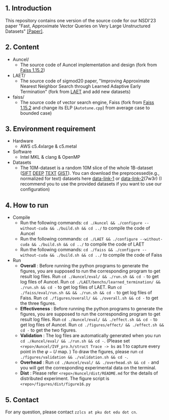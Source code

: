 ## 1. Introduction<br>
This repository contains one version of the source code for our NSDI'23 paper "Fast, Approximate Vector Queries on Very Large Unstructured Datasets" [[Paper]](https://www.usenix.org/conference/nsdi23/presentation/zhang-zili-0).


## 2. Content<br>

- Auncel/<br>
    - The source code of Auncel implementation and design (fork from [Faiss 1.15.2](https://github.com/facebookresearch/faiss/tree/v1.5.2))
- LAET/<br>
    - The source code of sigmod20 paper, "Improving Approximate Nearest Neighbor Search through Learned Adaptive Early Termination" (fork from [LAET](https://github.com/efficient/faiss-learned-termination) and add new datasets)
- faiss/<br>
    - The source code of vector search engine, Faiss (fork from [Faiss 1.15.2](https://github.com/facebookresearch/faiss/tree/v1.5.2) and change its ELP (`Autotune.cpp`) from average case to bounded case)

## 3. Environment requirement<br>

- Hardware<br>
  - AWS c5.4xlarge & c5.metal<br>
- Software<br>
  - Intel MKL & clang & OpenMP<br>
- Datasets<br>  
    - The 10M-dataset is a random 10M slice of the whole 1B-dataset ([SIFT](http://corpus-texmex.irisa.fr/) [DEEP](https://research.yandex.com/datasets/biganns) [TEXT](https://big-ann-benchmarks.com/) [GIST](http://corpus-texmex.irisa.fr/)). You can download the preprocessed(e.g., normalized for text) datasets here [data-link-1](https://disk.pku.edu.cn/link/AAD0A67DE2E7984DB5B5D4885871219AEF) or [data-link-2](https://pan.baidu.com/s/13HuAqeyTXWduBopm22187g)(7w3r) (I recommend you to use the provided datasets if you want to use our configuration)

## 4. How to run<br>

- Compile<br>
    - Run the following commands: `cd ./Auncel && ./configure --without-cuda && ./build.sh && cd ../` to compile the code of Auncel
    - Run the following commands: `cd ./LAET && ./configure --without-cuda && ./build.sh && cd ../` to compile the code of LAET
    - Run the following commands: `cd ./faiss && ./configure --without-cuda && ./build.sh && cd ../` to compile the code of Faiss
- Run
    - **Overall** : Before running the python programs to generate the figures, you are supposed to run the corresponding program to get result log files. Run `cd ./Auncel/eval/ && ./run.sh && cd -` to get log files of Auncel.
    Run `cd ./LAET/benchs/learned_termination/ && ./run.sh && cd -` to get log files of LAET. Run `cd ./faiss/eval/run.sh && && ./run.sh && cd -` to get log files of Faiss. 
    Run `cd ./figures/overall/ && ./overall.sh && cd -` to get the three figures.
    - **Effectiveness** : Before running the python programs to generate the figures, you are supposed to run the corresponding program to get result log files. Run `cd ./Auncel/eval/ && ./effect.sh && cd -` to get log files of Auncel.
    Run `cd ./figures/effect/ && ./effect.sh && cd -` to get the two figures.
    - **Validation** : The log files are automatically generated when you run `cd ./Auncel/eval/ && ./run.sh && cd -`. 
    (Please set `<repo>/Auncel/IVF_pro.h/struct Trace -> bs` as 1 to capture every point in the $\varphi - U$ map. ) 
    To draw the figures, please run `cd ./figures/validation && ./validation.sh && cd -`.
    - **Overhead** : Run `cd ./Auncel/eval/ && ./overhead.sh && cd -` and you will get the corresponding experimental data on the terminal.
    - **Dist** : Please refer `<repo>/Auncel/dist/README.md` for the details of distributed experiment. The figure script is `<repo>/figures/dist/figure16.py`

## 5. Contact<br>

For any question, please contact  `zzlcs at pku dot edu dot cn`.
